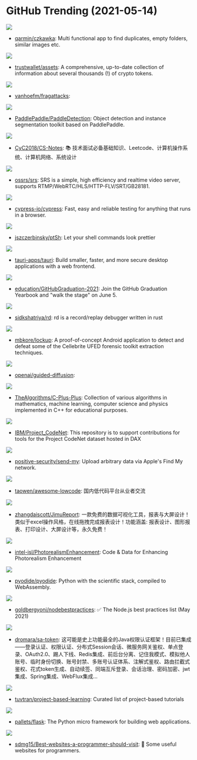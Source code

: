 # GitHub Trending (2021-05-14)

![](https://img.shields.io/badge/Rust-New%20384-green?style=flat-square&logo=appveyor)
- [qarmin/czkawka](https://github.com/qarmin/czkawka): Multi functional app to find duplicates, empty folders, similar images etc.

![](https://img.shields.io/badge/TypeScript-New%2086-green?style=flat-square&logo=appveyor)
- [trustwallet/assets](https://github.com/trustwallet/assets): A comprehensive, up-to-date collection of information about several thousands (!) of crypto tokens.

![](https://img.shields.io/badge/C-New%20165-green?style=flat-square&logo=appveyor)
- [vanhoefm/fragattacks](https://github.com/vanhoefm/fragattacks): 

![](https://img.shields.io/badge/Python-New%20173-green?style=flat-square&logo=appveyor)
- [PaddlePaddle/PaddleDetection](https://github.com/PaddlePaddle/PaddleDetection): Object detection and instance segmentation toolkit based on PaddlePaddle.

![](https://img.shields.io/badge/Java-New%20143-green?style=flat-square&logo=appveyor)
- [CyC2018/CS-Notes](https://github.com/CyC2018/CS-Notes): 📚 技术面试必备基础知识、Leetcode、计算机操作系统、计算机网络、系统设计

![](https://img.shields.io/badge/C%2B%2B-New%20198-green?style=flat-square&logo=appveyor)
- [ossrs/srs](https://github.com/ossrs/srs): SRS is a simple, high efficiency and realtime video server, supports RTMP/WebRTC/HLS/HTTP-FLV/SRT/GB28181.

![](https://img.shields.io/badge/JavaScript-New%2018-green?style=flat-square&logo=appveyor)
- [cypress-io/cypress](https://github.com/cypress-io/cypress): Fast, easy and reliable testing for anything that runs in a browser.

![](https://img.shields.io/badge/Shell-New%2025-green?style=flat-square&logo=appveyor)
- [jszczerbinsky/ptSh](https://github.com/jszczerbinsky/ptSh): Let your shell commands look prettier

![](https://img.shields.io/badge/Rust-New%2084-green?style=flat-square&logo=appveyor)
- [tauri-apps/tauri](https://github.com/tauri-apps/tauri): Build smaller, faster, and more secure desktop applications with a web frontend.

![](https://img.shields.io/badge/JavaScript-New%20187-green?style=flat-square&logo=appveyor)
- [education/GitHubGraduation-2021](https://github.com/education/GitHubGraduation-2021): Join the GitHub Graduation Yearbook and "walk the stage" on June 5.

![](https://img.shields.io/badge/Rust-New%2070-green?style=flat-square&logo=appveyor)
- [sidkshatriya/rd](https://github.com/sidkshatriya/rd): rd is a record/replay debugger written in rust

![](https://img.shields.io/badge/Java-New%2038-green?style=flat-square&logo=appveyor)
- [mbkore/lockup](https://github.com/mbkore/lockup): A proof-of-concept Android application to detect and defeat some of the Cellebrite UFED forensic toolkit extraction techniques.

![](https://img.shields.io/badge/Python-New%2046-green?style=flat-square&logo=appveyor)
- [openai/guided-diffusion](https://github.com/openai/guided-diffusion): 

![](https://img.shields.io/badge/C%2B%2B-New%20202-green?style=flat-square&logo=appveyor)
- [TheAlgorithms/C-Plus-Plus](https://github.com/TheAlgorithms/C-Plus-Plus): Collection of various algorithms in mathematics, machine learning, computer science and physics implemented in C++ for educational purposes.

![](https://img.shields.io/badge/Python-New%20124-green?style=flat-square&logo=appveyor)
- [IBM/Project_CodeNet](https://github.com/IBM/Project_CodeNet): This repository is to support contributions for tools for the Project CodeNet dataset hosted in DAX

![](https://img.shields.io/badge/C-New%20169-green?style=flat-square&logo=appveyor)
- [positive-security/send-my](https://github.com/positive-security/send-my): Upload arbitrary data via Apple's Find My network.

![](https://img.shields.io/badge/none-New%2019-green?style=flat-square&logo=appveyor)
- [taowen/awesome-lowcode](https://github.com/taowen/awesome-lowcode): 国内低代码平台从业者交流

![](https://img.shields.io/badge/Java-New%2036-green?style=flat-square&logo=appveyor)
- [zhangdaiscott/JimuReport](https://github.com/zhangdaiscott/JimuReport): 一款免费的数据可视化工具，报表与大屏设计！类似于excel操作风格，在线拖拽完成报表设计！功能涵盖: 报表设计、图形报表、打印设计、大屏设计等，永久免费！

![](https://img.shields.io/badge/HTML-New%2077-green?style=flat-square&logo=appveyor)
- [intel-isl/PhotorealismEnhancement](https://github.com/intel-isl/PhotorealismEnhancement): Code & Data for Enhancing Photorealism Enhancement

![](https://img.shields.io/badge/Python-New%20143-green?style=flat-square&logo=appveyor)
- [pyodide/pyodide](https://github.com/pyodide/pyodide): Python with the scientific stack, compiled to WebAssembly.

![](https://img.shields.io/badge/JavaScript-New%20155-green?style=flat-square&logo=appveyor)
- [goldbergyoni/nodebestpractices](https://github.com/goldbergyoni/nodebestpractices): ✅ The Node.js best practices list (May 2021)

![](https://img.shields.io/badge/Java-New%2095-green?style=flat-square&logo=appveyor)
- [dromara/sa-token](https://github.com/dromara/sa-token): 这可能是史上功能最全的Java权限认证框架！目前已集成——登录认证、权限认证、分布式Session会话、微服务网关鉴权、单点登录、OAuth2.0、踢人下线、Redis集成、前后台分离、记住我模式、模拟他人账号、临时身份切换、账号封禁、多账号认证体系、注解式鉴权、路由拦截式鉴权、花式token生成、自动续签、同端互斥登录、会话治理、密码加密、jwt集成、Spring集成、WebFlux集成...

![](https://img.shields.io/badge/none-New%20175-green?style=flat-square&logo=appveyor)
- [tuvtran/project-based-learning](https://github.com/tuvtran/project-based-learning): Curated list of project-based tutorials

![](https://img.shields.io/badge/Python-New%20186-green?style=flat-square&logo=appveyor)
- [pallets/flask](https://github.com/pallets/flask): The Python micro framework for building web applications.

![](https://img.shields.io/badge/none-New%20337-green?style=flat-square&logo=appveyor)
- [sdmg15/Best-websites-a-programmer-should-visit](https://github.com/sdmg15/Best-websites-a-programmer-should-visit): 🔗 Some useful websites for programmers.

